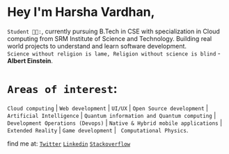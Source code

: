 # Hey I'm Harsha Vardhan, 
`Student 👨‍🎓:`, currently pursuing B.Tech in CSE with specialization in Cloud computing from SRM Institute of Science and Technology. 
Building real world projects to understand and learn software development.
<br>
`Science without religion is lame, Religion without science is blind` - **Albert Einstein**.

# `Areas of interest`: 
`Cloud computing` | `Web development` | `UI/UX` | `Open Source development` | `Artificial Intelligence` | `Quantum information and Quantum computing` | `Development Operations (Devops)` | `Native & Hybrid mobile applications` | `Extended Reality` | `Game development` | ` Computational Physics`.

find me at: 
[`Twitter`](https://twitter.com/Harsha_nh_dev)
[`Linkedin`](https://www.linkedin.com/in/harsha-vardhan-nagarajan-67b492243/)
[`Stackoverflow`](https://stackoverflow.com/users/19511391/harshavardhansde)
